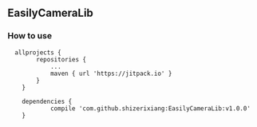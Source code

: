 ## EasilyCameraLib
  
### How to use
  
```
  allprojects {
		repositories {
			...
			maven { url 'https://jitpack.io' }
		}
	}
```

``` 
	dependencies {
	        compile 'com.github.shizerixiang:EasilyCameraLib:v1.0.0'
	}
```
